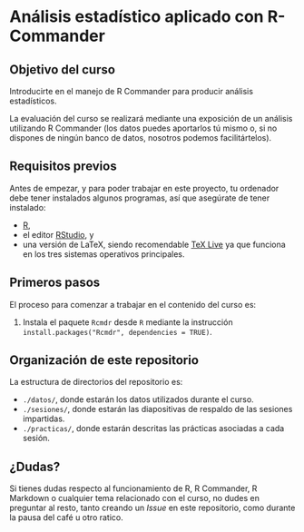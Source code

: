 Análisis estadístico aplicado con R-Commander
================

## Objetivo del curso
Introducirte en el manejo de R Commander para producir análisis estadísticos.

La evaluación del curso se realizará mediante una exposición de un análisis utilizando R Commander (los datos puedes aportarlos tú mismo o, si no dispones de ningún banco de datos, nosotros podemos facilitártelos).

## Requisitos previos
Antes de empezar, y para poder trabajar en este proyecto, tu ordenador debe tener instalados algunos programas, así que asegúrate de tener instalado:

- [R](https://cloud.r-project.org/),
- el editor [RStudio](https://www.rstudio.com/products/rstudio/download/), y
- una versión de LaTeX, siendo recomendable [TeX Live](https://www.tug.org/texlive/) ya que funciona en los tres sistemas operativos principales.

## Primeros pasos
El proceso para comenzar a trabajar en el contenido del curso es:

1. Instala el paquete `Rcmdr` desde `R` mediante la instrucción `install.packages("Rcmdr", dependencies = TRUE)`.


## Organización de este repositorio
La estructura de directorios del repositorio es:

  - `./datos/`, donde estarán los datos utilizados durante el curso.
  - `./sesiones/`, donde estarán las diapositivas de respaldo de las sesiones impartidas.
  - `./practicas/`, donde estarán descritas las prácticas asociadas a cada sesión.


## ¿Dudas?
Si tienes dudas respecto al funcionamiento de R, R Commander, R Markdown o cualquier tema relacionado con el curso, no dudes en preguntar al resto, tanto creando un *Issue* en este repositorio, como durante la pausa del café u otro ratico.

